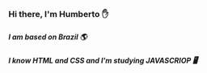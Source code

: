 ### Hi there, I'm Humberto ✋

##### I am based on Brazil 🌎
##### I know *HTML* and *CSS* and I'm studying *JAVASCRIOP* 🖥️
